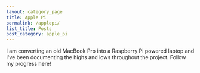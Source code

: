 ```yaml
---
layout: category_page
title: Apple Pi
permalink: /applepi/
list_title: Posts
post_category: apple_pi
---
```

I am converting an old MacBook Pro into a Raspberry Pi powered laptop and I've been documenting the highs and lows throughout the project. Follow my progress here!